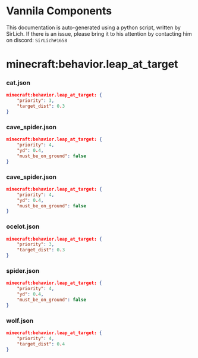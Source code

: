 # Vannila Components
This documentation is auto-generated using a python script, written by SirLich. If there is an issue, please bring it to his attention by contacting him on discord: `SirLich#1658`

# minecraft:behavior.leap_at_target
### cat.json
```JSON
minecraft:behavior.leap_at_target: {
    "priority": 3,
    "target_dist": 0.3
}
```

### cave_spider.json
```JSON
minecraft:behavior.leap_at_target: {
    "priority": 4,
    "yd": 0.4,
    "must_be_on_ground": false
}
```

### cave_spider.json
```JSON
minecraft:behavior.leap_at_target: {
    "priority": 4,
    "yd": 0.4,
    "must_be_on_ground": false
}
```

### ocelot.json
```JSON
minecraft:behavior.leap_at_target: {
    "priority": 3,
    "target_dist": 0.3
}
```

### spider.json
```JSON
minecraft:behavior.leap_at_target: {
    "priority": 4,
    "yd": 0.4,
    "must_be_on_ground": false
}
```

### wolf.json
```JSON
minecraft:behavior.leap_at_target: {
    "priority": 4,
    "target_dist": 0.4
}
```

